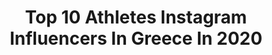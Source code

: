 ---
title: Top 10 Athletes Instagram Influencers In Greece In 2020
description: >-
  Find top athletes Instagram influencers in Greece in 2020. Most popular hashtags: #staysafe #stayhome #weekend #village.
platform: Instagram
profiles:
  - username: "rafaelaspanoudaki"
    fullname: >-
      Rafaela Spanoudaki
    location: "Greece"
    followers: 11765
    engagement: 1247
    commentsToLikes: 0.251956
    id: ck5chpvzcr8jb0i11m9nq49id
    verified: false
    hashtags: "#president, #believe, #nocomments, #thoughts"
  - username: "chriskogias_sw"
    fullname: >-
      Xristos_kogias
    location: "Greece"
    followers: 22618
    engagement: 1487
    commentsToLikes: 0.125119
    id: ckapcii7j3y6y0i78pwlf26l5
    verified: false
    hashtags: "#vlogwithmom, #fitnessfreak, #bodyweightexercises, #myprotein"
  - username: "sashi1991"
    fullname: >-
      Saskia Hippe
    location: "Greece"
    followers: 25909
    engagement: 1051
    commentsToLikes: 0.011812
    id: ck5zm3hxfltsy0i14zxikb5uw
    verified: false
    hashtags: "#motivation, #makeup, #pandemic, #summerlook"
  - username: "pigi_devetzi"
    fullname: >-
      Πηγή Δεβετζή Official
    location: "Greece"
    followers: 42941
    engagement: 263
    commentsToLikes: 0.070328
    id: ck5znqqvhozbb0i146jkg7fe7
    verified: true
    hashtags: "#truelove, #accessories, #weekend, #trendy"
  - username: "nikoleta_kiriakopoulou"
    fullname: >-
      Nikoleta Kyriakopoulou
    location: "Greece"
    followers: 12356
    engagement: 1318
    commentsToLikes: 0.016020
    id: ck6u05k7kdqr00j71a7zs1ht8
    verified: false
    hashtags: "#ready, #photoshooting, #athens, #backinshape"
  - username: "george_komvokis"
    fullname: >-
      George Komvokis
    location: "Greece"
    followers: 14201
    engagement: 1428
    commentsToLikes: 0.073450
    id: ck6tpxb1qnzo90j710y2w0och
    verified: false
    hashtags: "#waterfall, #summervibes, #urbanlife, #pictureoftheday"
  - username: "eirini400"
    fullname: >-
      𝙸𝚛𝚒𝚗𝚒 𝚅𝚊𝚜𝚒𝚕𝚒𝚘𝚞 𝙾𝙻𝚈
    location: "Greece"
    followers: 8615
    engagement: 1275
    commentsToLikes: 0.010686
    id: ck5chpuvsr8hf0i11vutxudhq
    verified: false
    hashtags: "#backtobasics, #fuelyourbody, #yorkshire, #indoorseason"
  - username: "anastasia_marinakou_"
    fullname: >-
      Anastasia Marinakou
    location: "Greece"
    followers: 27164
    engagement: 648
    commentsToLikes: 0.022670
    id: ck8svsl71cjgy0j78dqrb3syl
    verified: false
    hashtags: "#trowback, #quarantinelife, #lovemycountry, #milosisland"
  - username: "antakar"
    fullname: >-
      Anta Karagianni
    location: "Greece"
    followers: 5682
    engagement: 2053
    commentsToLikes: 0.011370
    id: ckap89lqwnfbl0i78hnqdwc5i
    verified: false
    hashtags: "#springtime, #traveller, #greecelover, #islandlife"
  - username: "aggelos.la"
    fullname: >-
      Αγγελος ΛΑ.
    location: "Greece"
    followers: 10679
    engagement: 1064
    commentsToLikes: 0.024805
    id: ck6u9dwx0wzos0j71m332z0ns
    verified: false
    hashtags: "#aesthetic, #beastmodeon, #lifestyle, #insane"
---